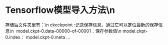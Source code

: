 # Tensorflow模型导入方法\n
存储后文件夹里有：\n
  ckeckpoint :记录保存信息，通过它可以定位最新的保存信息\n
  model.ckpt-0.data-00000-of-00001：保存参数值\n
  model.ckpt-0.index：
  model.ckpt-0.meta
  ...
  
 
